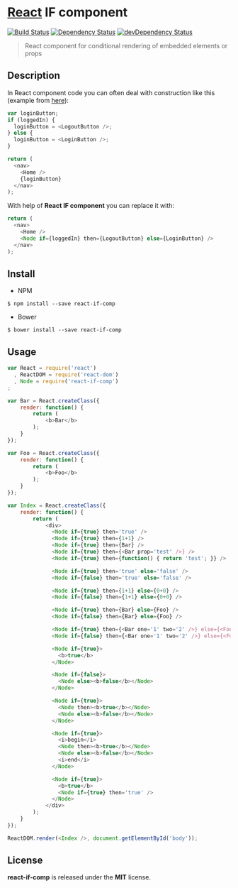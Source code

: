 # [React](http://facebook.github.io/react/) IF component
[![Build Status](https://travis-ci.org/gfdev/javascript-react-if-component.svg?branch=master)](https://travis-ci.org/gfdev/javascript-react-if-component) [![Dependency Status](https://david-dm.org/gfdev/javascript-react-if-component/status.svg)](https://david-dm.org/gfdev/javascript-react-if-component#info=dependencies) [![devDependency Status](https://david-dm.org/gfdev/javascript-react-if-component/dev-status.svg)](https://david-dm.org/gfdev/javascript-react-if-component#info=devDependencies)

> React component for conditional rendering of embedded elements or props

## Description
In React component code you can often deal with construction like this (example from [here](https://facebook.github.io/react/tips/if-else-in-JSX.html)):
```javascript
var loginButton;
if (loggedIn) {
  loginButton = <LogoutButton />;
} else {
  loginButton = <LoginButton />;
}

return (
  <nav>
    <Home />
    {loginButton}
  </nav>
);
```
With help of **React IF component** you can replace it with:
```javascript
return (
  <nav>
    <Home />
    <Node if={loggedIn} then={LogoutButton} else={LoginButton} />
  </nav>
);
```
## Install
* NPM
```shell
$ npm install --save react-if-comp
```
* Bower
```shell
$ bower install --save react-if-comp
```

## Usage
```javascript
var React = require('react')
  , ReactDOM = require('react-dom')
  , Node = require('react-if-comp')
;

var Bar = React.createClass({
    render: function() {
        return (
            <b>Bar</b>
        );
    }
});

var Foo = React.createClass({
    render: function() {
        return (
            <b>Foo</b>
        );
    }
});

var Index = React.createClass({
    render: function() {
        return (
            <div>
              <Node if={true} then='true' />
              <Node if={true} then={1+1} />
              <Node if={true} then={Bar} />
              <Node if={true} then={<Bar prop='test' />} />
              <Node if={true} then={function() { return 'test'; }} />

              <Node if={true} then='true' else='false' />
              <Node if={false} then='true' else='false' />

              <Node if={true} then={1+1} else={0+0} />
              <Node if={false} then={1+1} else={0+0} />

              <Node if={true} then={Bar} else={Foo} />
              <Node if={false} then={Bar} else={Foo} />

              <Node if={true} then={<Bar one='1' two='2' />} else={<Foo one='1' two='2' />} />
              <Node if={false} then={<Bar one='1' two='2' />} else={<Foo one='1' two='2' />} />

              <Node if={true}>
                <b>true</b>
              </Node>

              <Node if={false}>
                <Node else><b>false</b></Node>
              </Node>

              <Node if={true}>
                <Node then><b>true</b></Node>
                <Node else><b>false</b></Node>
              </Node>

              <Node if={true}>
                <i>begin</i>
                <Node then><b>true</b></Node>
                <Node else><b>false</b></Node>
                <i>end</i>
              </Node>

              <Node if={true}>
                <b>true</b>
                <Node if={true} then='true' />
              </Node>
            </div>
        );
    }
});

ReactDOM.render(<Index />, document.getElementById('body'));
```

## License
**react-if-comp** is released under the **MIT** license.
